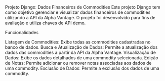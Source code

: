 Projeto Django: Dados Financeiros de Commodities
Este projeto Django tem como objetivo gerenciar e visualizar dados financeiros de commodities utilizando a API da Alpha Vantage. O projeto foi desenvolvido para fins de avaliação e utiliza chaves de API demo.


Funcionalidades

Listagem de Commodities: Exibe todas as commodities cadastradas no banco de dados.
Busca e Atualização de Dados: Permite a atualização dos dados das commodities a partir da API da Alpha Vantage.
Visualização de Dados: Exibe os dados detalhados de uma commodity selecionada.
Edição de Notas: Permite adicionar ou remover notas associadas aos dados de uma commodity.
Exclusão de Dados: Permite a exclusão dos dados de uma commodity.